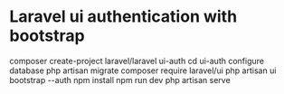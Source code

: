 <h1>Laravel ui authentication with bootstrap</h1>
composer create-project laravel/laravel ui-auth
cd ui-auth
configure database
php artisan migrate
composer require laravel/ui
php artisan ui bootstrap --auth
npm install
npm run dev
php artisan serve
